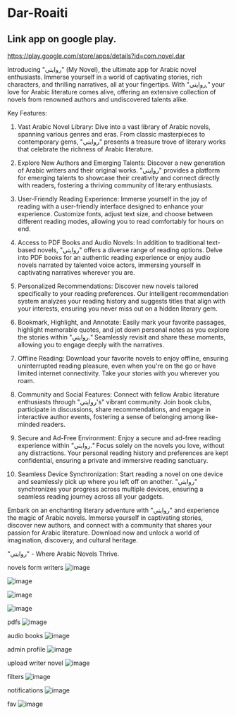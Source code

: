 # Dar-Roaiti

## Link app on google play.
https://play.google.com/store/apps/details?id=com.novel.dar

Introducing "روايتي" (My Novel), the ultimate app for Arabic novel enthusiasts. Immerse yourself in a world of captivating stories, rich characters, and thrilling narratives, all at your fingertips. With "روايتي," your love for Arabic literature comes alive, offering an extensive collection of novels from renowned authors and undiscovered talents alike.

Key Features:

1. Vast Arabic Novel Library: Dive into a vast library of Arabic novels, spanning various genres and eras. From classic masterpieces to contemporary gems, "روايتي" presents a treasure trove of literary works that celebrate the richness of Arabic literature.

2. Explore New Authors and Emerging Talents: Discover a new generation of Arabic writers and their original works. "روايتي" provides a platform for emerging talents to showcase their creativity and connect directly with readers, fostering a thriving community of literary enthusiasts.

3. User-Friendly Reading Experience: Immerse yourself in the joy of reading with a user-friendly interface designed to enhance your experience. Customize fonts, adjust text size, and choose between different reading modes, allowing you to read comfortably for hours on end.

4. Access to PDF Books and Audio Novels: In addition to traditional text-based novels, "روايتي" offers a diverse range of reading options. Delve into PDF books for an authentic reading experience or enjoy audio novels narrated by talented voice actors, immersing yourself in captivating narratives wherever you are.

5. Personalized Recommendations: Discover new novels tailored specifically to your reading preferences. Our intelligent recommendation system analyzes your reading history and suggests titles that align with your interests, ensuring you never miss out on a hidden literary gem.

6. Bookmark, Highlight, and Annotate: Easily mark your favorite passages, highlight memorable quotes, and jot down personal notes as you explore the stories within "روايتي." Seamlessly revisit and share these moments, allowing you to engage deeply with the narratives.

7. Offline Reading: Download your favorite novels to enjoy offline, ensuring uninterrupted reading pleasure, even when you're on the go or have limited internet connectivity. Take your stories with you wherever you roam.

8. Community and Social Features: Connect with fellow Arabic literature enthusiasts through "روايتي's" vibrant community. Join book clubs, participate in discussions, share recommendations, and engage in interactive author events, fostering a sense of belonging among like-minded readers.

9. Secure and Ad-Free Environment: Enjoy a secure and ad-free reading experience within "روايتي." Focus solely on the novels you love, without any distractions. Your personal reading history and preferences are kept confidential, ensuring a private and immersive reading sanctuary.

10. Seamless Device Synchronization: Start reading a novel on one device and seamlessly pick up where you left off on another. "روايتي" synchronizes your progress across multiple devices, ensuring a seamless reading journey across all your gadgets.

Embark on an enchanting literary adventure with "روايتي" and experience the magic of Arabic novels. Immerse yourself in captivating stories, discover new authors, and connect with a community that shares your passion for Arabic literature. Download now and unlock a world of imagination, discovery, and cultural heritage.

"روايتي" - Where Arabic Novels Thrive.

novels form writers
![image](https://github.com/Ashmaawy/Dar-Roaiti/assets/100779215/2b211c2f-59d1-48f7-9be8-ea4f83e7bf2f)

![image](https://github.com/Ashmaawy/Dar-Roaiti/assets/100779215/ed4cb7f3-60df-44f6-86dd-8ff07f3fb8dc)

![image](https://github.com/Ashmaawy/Dar-Roaiti/assets/100779215/f2f1dda8-7759-436d-a83f-ef4781b47248)

![image](https://github.com/Ashmaawy/Dar-Roaiti/assets/100779215/f8628608-86c4-4d95-b217-6a712586b97a)

pdfs
![image](https://github.com/Ashmaawy/Dar-Roaiti/assets/100779215/b8e23da6-44aa-4df3-bc93-eebf3fa5a7c2)

audio books
![image](https://github.com/Ashmaawy/Dar-Roaiti/assets/100779215/6c7557c6-9a2d-492e-b86b-8e5f9c124fc3)

admin profile
![image](https://github.com/Ashmaawy/Dar-Roaiti/assets/100779215/d3cb9a8f-4efb-48f5-ba6c-83bfcdbc6573)

upload writer novel
![image](https://github.com/Ashmaawy/Dar-Roaiti/assets/100779215/a04a3519-742d-4535-9663-3f8af8015a76)

filters
![image](https://github.com/Ashmaawy/Dar-Roaiti/assets/100779215/d39bdba6-6bd1-4577-b3ea-b4166f5d5113)

notifications
![image](https://github.com/Ashmaawy/Dar-Roaiti/assets/100779215/34c3db87-b2a1-4baf-86d6-6ec7294d8f75)

fav
![image](https://github.com/Ashmaawy/Dar-Roaiti/assets/100779215/a07358c8-77d1-4d7c-a886-5c229de5bb85)

